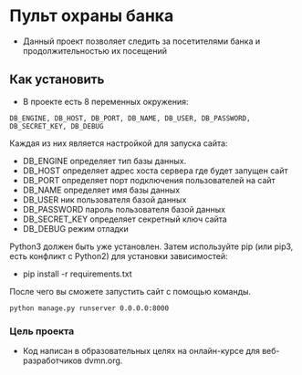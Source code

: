 # Пульт охраны банка
- Данный проект позволяет следить за посетителями банка и продолжительностью их посещений

## Как установить
- В проекте есть 8 переменных окружения: 
```
DB_ENGINE, DB_HOST, DB_PORT, DB_NAME, DB_USER, DB_PASSWORD, DB_SECRET_KEY, DB_DEBUG
```
Каждая из них является настройкой для запуска сайта:
- DB_ENGINE определяет тип базы данных.
- DB_HOST определяет адрес хоста сервера где будет запущен сайт
- DB_PORT определяет порт подключения пользователей на сайт
- DB_NAME определяет имя базы данных
- DB_USER ник пользователя базой данных
- DB_PASSWORD пароль пользователя базой данных
- DB_SECRET_KEY определяет секретный ключ сайта
- DB_DEBUG режим отладки


Python3 должен быть уже установлен. Затем используйте pip (или pip3, есть конфликт с Python2) для установки зависимостей:

- pip install -r requirements.txt

После чего вы сможете запустить сайт с помощью команды.
```
python manage.py runserver 0.0.0.0:8000
```
### Цель проекта
- Код написан в образовательных целях на онлайн-курсе для веб-разработчиков dvmn.org.
